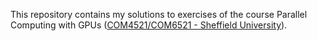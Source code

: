 This repository contains my solutions to exercises of the course Parallel Computing with GPUs ([COM4521/COM6521 - Sheffield University](http://paulrichmond.shef.ac.uk/teaching/COM4521/)).

